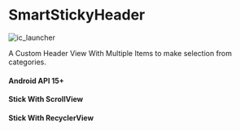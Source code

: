 # SmartStickyHeader

![ic_launcher](https://cloud.githubusercontent.com/assets/11782272/26771640/607f75fe-49dd-11e7-88c1-77389b7b1f46.png)


A Custom Header View With Multiple Items to make selection from categories.

#### Android API 15+
#### Stick With ScrollView 
#### Stick With RecyclerView

